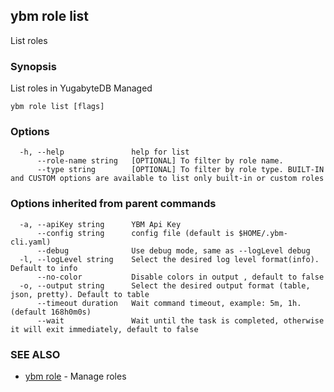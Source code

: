 ## ybm role list

List roles

### Synopsis

List roles in YugabyteDB Managed

```
ybm role list [flags]
```

### Options

```
  -h, --help               help for list
      --role-name string   [OPTIONAL] To filter by role name.
      --type string        [OPTIONAL] To filter by role type. BUILT-IN and CUSTOM options are available to list only built-in or custom roles
```

### Options inherited from parent commands

```
  -a, --apiKey string      YBM Api Key
      --config string      config file (default is $HOME/.ybm-cli.yaml)
      --debug              Use debug mode, same as --logLevel debug
  -l, --logLevel string    Select the desired log level format(info). Default to info
      --no-color           Disable colors in output , default to false
  -o, --output string      Select the desired output format (table, json, pretty). Default to table
      --timeout duration   Wait command timeout, example: 5m, 1h. (default 168h0m0s)
      --wait               Wait until the task is completed, otherwise it will exit immediately, default to false
```

### SEE ALSO

* [ybm role](ybm_role.md)	 - Manage roles

